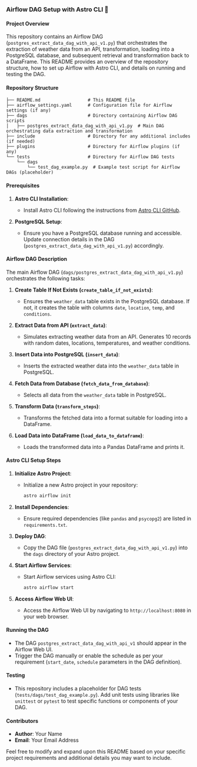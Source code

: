 ### Airflow DAG Setup with Astro CLI 🚀

#### Project Overview

This repository contains an Airflow DAG (`postgres_extract_data_dag_with_api_v1.py`) that orchestrates the extraction of weather data from an API, transformation, loading into a PostgreSQL database, and subsequent retrieval and transformation back to a DataFrame. This README provides an overview of the repository structure, how to set up Airflow with Astro CLI, and details on running and testing the DAG.

#### Repository Structure

```
├── README.md                  # This README file
├── airflow_settings.yaml      # Configuration file for Airflow settings (if any)
├── dags                       # Directory containing Airflow DAG scripts
│   ├── postgres_extract_data_dag_with_api_v1.py  # Main DAG orchestrating data extraction and transformation
├── include                    # Directory for any additional includes (if needed)
├── plugins                    # Directory for Airflow plugins (if any)
└── tests                      # Directory for Airflow DAG tests
    └── dags
        └── test_dag_example.py  # Example test script for Airflow DAGs (placeholder)
```

#### Prerequisites

1. **Astro CLI Installation**:
   - Install Astro CLI following the instructions from [Astro CLI GitHub](https://github.com/astronomer/astro-cli).

2. **PostgreSQL Setup**:
   - Ensure you have a PostgreSQL database running and accessible. Update connection details in the DAG (`postgres_extract_data_dag_with_api_v1.py`) accordingly.

#### Airflow DAG Description

The main Airflow DAG (`dags/postgres_extract_data_dag_with_api_v1.py`) orchestrates the following tasks:

1. **Create Table If Not Exists (`create_table_if_not_exists`)**:
   - Ensures the `weather_data` table exists in the PostgreSQL database. If not, it creates the table with columns `date`, `location`, `temp`, and `conditions`.

2. **Extract Data from API (`extract_data`)**:
   - Simulates extracting weather data from an API. Generates 10 records with random dates, locations, temperatures, and weather conditions.

3. **Insert Data into PostgreSQL (`insert_data`)**:
   - Inserts the extracted weather data into the `weather_data` table in PostgreSQL.

4. **Fetch Data from Database (`fetch_data_from_database`)**:
   - Selects all data from the `weather_data` table in PostgreSQL.

5. **Transform Data (`transform_steps`)**:
   - Transforms the fetched data into a format suitable for loading into a DataFrame.

6. **Load Data into DataFrame (`load_data_to_dataframe`)**:
   - Loads the transformed data into a Pandas DataFrame and prints it.

#### Astro CLI Setup Steps

1. **Initialize Astro Project**:
   - Initialize a new Astro project in your repository:

     ```bash
     astro airflow init
     ```

2. **Install Dependencies**:
   - Ensure required dependencies (like `pandas` and `psycopg2`) are listed in `requirements.txt`.

3. **Deploy DAG**:
   - Copy the DAG file (`postgres_extract_data_dag_with_api_v1.py`) into the `dags` directory of your Astro project.

4. **Start Airflow Services**:
   - Start Airflow services using Astro CLI:

     ```bash
     astro airflow start
     ```

5. **Access Airflow Web UI**:
   - Access the Airflow Web UI by navigating to `http://localhost:8080` in your web browser.

#### Running the DAG

- The DAG `postgres_extract_data_dag_with_api_v1` should appear in the Airflow Web UI.
- Trigger the DAG manually or enable the schedule as per your requirement (`start_date`, `schedule` parameters in the DAG definition).

#### Testing

- This repository includes a placeholder for DAG tests (`tests/dags/test_dag_example.py`). Add unit tests using libraries like `unittest` or `pytest` to test specific functions or components of your DAG.

#### Contributors

- **Author**: Your Name
- **Email**: Your Email Address

Feel free to modify and expand upon this README based on your specific project requirements and additional details you may want to include.
